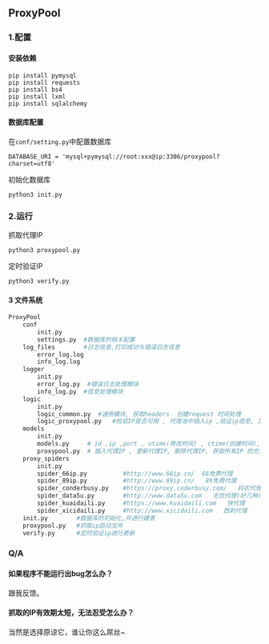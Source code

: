 ## ProxyPool

### 1.配置

#### 安装依赖

```
pip install pymysql
pip install requests
pip install bs4
pip install lxml
pip install sqlalchemy
```

#### 数据库配置

在`conf/setting.py`中配置数据库

```
DATABASE_URI = 'mysql+pymysql://root:xxx@ip:3306/proxypool?charset=utf8'
```

初始化数据库

```
python3 init.py
```

### 2.运行

抓取代理IP

```
python3 proxypool.py 
```

定时验证IP

```
python3 verify.py
```

#### 3 文件系统

```python
ProxyPool
    conf
    	init.py
        settings.py  #数据库的相关配置
    log_files        #日志信息,打印成功与错误日志信息
    	error_log.log   
        info_log.log   
    logger     
    	init.py
        error_log.py  #错误日志处理模块
        info_log.py  #信息处理模块
    logic
    	init.py
        logic_common.py  #通用模块, 获取headers  创建request 时间处理
        logic_proxypool.py   #检验IP是否可用 , 代理池中插入ip ,验证ip信息, 加载未通过验证的ip
    models
    	init.py
        models.py     # id ,ip ,port , utime(修改时间) , ctime(创建时间), 类方法
        proxypool.py  # 插入代理IP , 更新代理IP, 删除代理IP, 获取所有IP 的方法
    proxy_spiders
    	init.py
        spider_66ip.py          #http://www.66ip.cn/  66免费代理
        spider_89ip.py          #http://www.89ip.cn/   89免费代理
        spider_conderbusy.py    #https://proxy.coderbusy.com/   码农代理
        spider_data5u.py        #http://www.data5u.com   无忧代理(好几种)
        spider_kuaidaili.py     #https://www.kuaidaili.com   快代理
        spider_xicidaili.py     #http://www.xicidaili.com   西刺代理
	init.py        #数据库的初始化,并进行建表
    proxypool.py   #抓取ip启动文件
    verify.py      #定时验证ip进行更新
```

### Q/A
#### 如果程序不能运行出bug怎么办？
 跟我反馈。
#### 抓取的IP有效期太短，无法忍受怎么办？
 当然是选择原谅它，谁让你这么屌丝~

